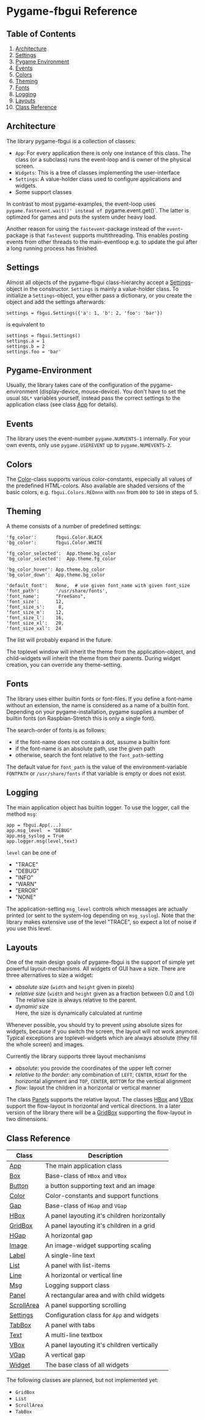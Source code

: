 Pygame-fbgui Reference
======================

Table of Contents
-----------------

  1. [Architecture](#architecture "Architecture")
  2. [Settings](#settings "Settings")
  3. [Pygame Environment](#pygame-environment "Pygame Environment")
  4. [Events](#events "Events")
  5. [Colors](#colors "Colors")
  6. [Theming](#theming "Theming")
  7. [Fonts](#fonts "Fonts")
  8. [Logging](#logging "Logging")
  9. [Layouts](#layouts "Layouts")
 10. [Class Reference](#class-reference "Class Reference")


Architecture
------------

The library pygame-fbgui is a collection of classes:

  - `App`: For every application there is only one instance of this
    class. The class (or a subclass) runs the event-loop and is owner
    of the physical screen.
  - `Widgets`: This is a tree of classes implementing the user-interface
  - `Settings`: A value-holder class used to configure applications and
    widgets.
  - Some support classes

In contrast to most pygame-examples, the event-loop uses
`pygame.fastevent.wait()' instead of `pygame.event.get()`. The latter is
optimzed for games and puts the system under heavy load.

Another reason for using the `fastevent`-package instead of the `event`-package
is that `fastevent` supports multithreading. This enables posting events
from other threads to the main-eventloop e.g. to update the gui after
a long running process has finished.


Settings
--------

Almost all objects of the pygame-fbgui class-hierarchy accept a
[Settings](./Settings.md)-object in the constructor. `Settings` is mainly
a value-holder class. To initialize a `Settings`-object, you either pass
a dictionary, or you create the object and add the settings afterwards:

    settings = fbgui.Settings({'a': 1, 'b': 2, 'foo': 'bar'})

is equivalent to

    settings = fbgui.Settings()
    settings.a = 1
    settings.b = 2
    settings.foo = 'bar'


Pygame-Environment
------------------

Usually, the library takes care of the configuration of the pygame-environment
(display-device, mouse-device). You don't have to set the usual `SDL*`
variables yourself, instead pass the correct settings to the application class
(see class [App](./App.md) for details).


Events
------

The library uses the event-number `pygame.NUMVENTS-1` internally. For your
own events, only use `pygame.USEREVENT` up to `pygame.NUMEVENTS-2`.


Colors
------

The [Color](./Color.md)-class supports various color-constants, especially
all values of the predefined HTML-colors. Also available are shaded versions
of the basic colors, e.g. `fbgui.Colors.REDnnn` with `nnn` from `000` to
`100` in steps of 5.


Theming
-------

A theme consists of a number of predefined settings:

    'fg_color':       fbgui.Color.BLACK
    'bg_color':       fbgui.Color.WHITE

    'fg_color_selected':  App.theme.bg_color
    'bg_color_selected':  App.theme.fg_color

    'bg_color_hover': App.theme.bg_color
    'bg_color_down':  App.theme.bg_color

    'default_font':   None,  # use given font_name with given font_size
    'font_path':      '/usr/share/fonts',
    'font_name':      "FreeSans",
    'font_size':      12,
    'font_size_s':     8,
    'font_size_m':    12,
    'font_size_l':    16,
    'font_size_xl':   20,
    'font_size_xxl':  24

The list will probably expand in the future.

The toplevel window will inherit the theme from the application-object, and
child-widgets will inherit the theme from their parents. During widget
creation, you can override any theme-setting.


Fonts
-----

The library uses either builtin fonts or font-files. If you define a font-name
without an extension, the name is considered as a name of a builtin font.
Depending on your pygame-installation, pygame supplies a number of builtin
fonts (on Raspbian-Stretch this is only a single font).

The search-order of fonts is as follows:

  - if the font-name does not contain a dot, assume a builtin font
  - if the font-name is an absolute path, use the given path
  - otherwise, search the font relative to the `font_path`-setting

The default value for `font_path` is the value of the environment-variable
`FONTPATH` or `/usr/share/fonts` if that variable is empty or does not
exist.


Logging
-------

The main application object has builtin logger. To use the logger, call
the method `msg`:

    app = fbgui.App(...)
    app.msg_level  = "DEBUG"
    app.msg_syslog = True
    app.logger.msg(level,text)

`level` can be one of

  - "TRACE"
  - "DEBUG"
  - "INFO"
  - "WARN"
  - "ERROR"
  - "NONE"

The application-setting `msg_level` controls which messages are actually
printed (or sent to the system-log depending on `msg_syslog`). Note that
the library makes extensive use of the level "TRACE", so expect a lot of
noise if you use this level.


Layouts
-------

One of the main design goals of pygame-fbgui is the support of simple yet
powerful layout-mechanisms. All widgets of GUI have a size. There are three
alternatives to size a widget:

  - *absolute size* (`width` and `height` given in pixels)
  - *relative size* (`width` and `height` given as a fraction between 0.0 and 1.0)  
    The relative size is always relative to the parent.
  - *dynamic size*  
    Here, the size is dynamically calculated at runtime

Whenever possible, you should try to prevent using absolute sizes for
widgets, because if you switch the screen, the layout will not work anymore.
Typical exceptions are toplevel-widgets which are always absolute (they fill
the whole screen) and images.

Currently the library supports three layout mechanisms

  - *absolute*: you provide the coordinates of the upper left corner
  - *relative to the border*: any combination of `LEFT`, `CENTER`, `RIGHT`
    for the horizontal alignment and `TOP`, `CENTER`, `BOTTOM` for the
    vertical alignment
  - *flow*: layout the children in a horizontal or vertical manner

The class [Panels](./Panels.md) supports the relative layout. The classes
[HBox](./HBox.md) and [VBox](./VBox.md) support the flow-layout in horizontal
and vertical directions. In a later version of the library there will
be a [GridBox](./GridBox.md) supporting the flow-layout in two dimensions.


Class Reference
---------------


| Class                        | Description                                   |
| -----------------------------|-----------------------------------------------|
|[App](./App.md)               | The main application class                    |
|[Box](./Box.md)               | Base-class of `HBox` and `VBox`               |
|[Button](./Button.md)         | a button supporting text and an image         |
|[Color](./Color.md)           | Color-constants and support functions         |
|[Gap](./Gap.md)               | Base-class of `HGap` and `VGap`               |
|[HBox](./HBox.md)             | A panel layouting it's children horizontally  |
|[GridBox](./GridBox.md)       | A panel layouting it's children in a grid     |
|[HGap](./HGap.md)             | A horizontal gap                              |
|[Image](./Image.md)           | An image-widget supporting scaling            |
|[Label](./Label.md)           | A single-line text                            |
|[List](./List.md)             | A panel with list-items                       |
|[Line](./Line.md)             | A horizontal or vertical line                 |
|[Msg](./Msg.md)               | Logging support class                         |
|[Panel](./Panel.md)           | A rectangular area and with child widgets     |
|[ScrollArea](./ScrollArea.md) | A panel supporting scrolling                  |
|[Settings](./Settings.md)     | Configuration class for `App` and widgets     |
|[TabBox](./TabBox.md)         | A panel with tabs                             |
|[Text](./Text.md)             | A multi-line textbox                          |
|[VBox](./VBox.md)             | A panel layouting it's children vertically    |
|[VGap](./VGap.md)             | A vertical gap                                |
|[Widget](./Widget.md)         | The base class of all widgets                 |


The following classes are planned, but not implemented yet:

  - `GridBox`
  - `List`
  - `ScrollArea`
  - `TabBox`
